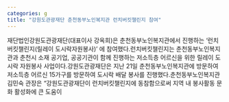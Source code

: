 ```yaml
---
categories: g
title: "강원도관광재단 춘천동부노인복지관 런치버킷챌린지 참여"
---
```

재단법인강원도관광재단(대표이사 강옥희)은 춘천동부노인복지관에서 진행하는 &lsquo;런치버킷챌린지(릴레이 도시락자원봉사)&rsquo; 에 참여했다.런치버킷챌린지는 춘천동부노인복지관과 춘천시 소재 공기업, 공공기관이 함께 진행하는 저소득층 어르신을 위한 릴레이 도시락 자원봉사 사업이다.강원도관광재단은 지난 21일 춘천동부노인복지관에 방문하여 저소득층 어르신 15가구를 방문하여 도시락 배달 봉사를 진행했다.춘천동부노인복지관 김민숙 관장은 &ldquo;강원도관광재단이 런치버킷챌린지에 동참함으로써 지역 내 봉사활동 문화 활성화에 큰 도움이